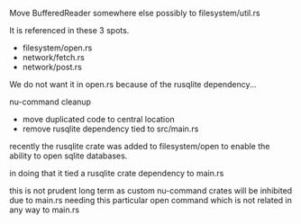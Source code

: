 
Move BufferedReader somewhere else possibly
to filesystem/util.rs

It is referenced in these 3 spots.

* filesystem/open.rs
* network/fetch.rs
* network/post.rs

We do not want it in open.rs because of the rusqlite dependency...

nu-command cleanup

* move duplicated code to central location
* remove rusqlite dependency tied to src/main.rs

recently the rusqlite crate was added to filesystem/open
to enable the ability to open sqlite databases.

in doing that it tied a rusqlite crate dependency to main.rs

this is not prudent long term as custom nu-command crates
will be inhibited due to main.rs needing this particular
open command which is not related in any way to main.rs
 
